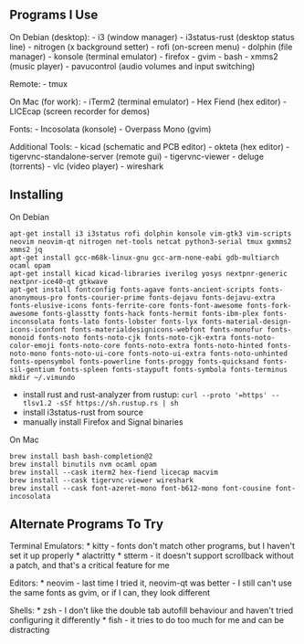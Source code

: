 
Programs I Use
--------------

On Debian (desktop):
    - i3 (window manager)
    - i3status-rust (desktop status line)
    - nitrogen (x background setter)
    - rofi (on-screen menu)
    - dolphin (file manager)
    - konsole (terminal emulator)
    - firefox
    - gvim
    - bash
    - xmms2 (music player)
    - pavucontrol (audio volumes and input switching)

Remote:
    - tmux

On Mac (for work):
    - iTerm2 (terminal emulator)
    - Hex Fiend (hex editor)
    - LICEcap (screen recorder for demos)

Fonts:
    - Incosolata (konsole)
    - Overpass Mono (gvim)

Additional Tools:
    - kicad (schematic and PCB editor)
    - okteta (hex editor)
    - tigervnc-standalone-server (remote gui)
    - tigervnc-viewer
    - deluge (torrents)
    - vlc (video player)
    - wireshark


Installing
----------

On Debian
```
apt-get install i3 i3status rofi dolphin konsole vim-gtk3 vim-scripts neovim neovim-qt nitrogen net-tools netcat python3-serial tmux gxmms2 xmms2 jq
apt-get install gcc-m68k-linux-gnu gcc-arm-none-eabi gdb-multiarch ocaml opam
apt-get install kicad kicad-libraries iverilog yosys nextpnr-generic nextpnr-ice40-qt gtkwave
apt-get install fontconfig fonts-agave fonts-ancient-scripts fonts-anonymous-pro fonts-courier-prime fonts-dejavu fonts-dejavu-extra fonts-elusive-icons fonts-ferrite-core fonts-font-awesome fonts-fork-awesome fonts-glasstty fonts-hack fonts-hermit fonts-ibm-plex fonts-inconsolata fonts-lato fonts-lobster fonts-lyx fonts-material-design-icons-iconfont fonts-materialdesignicons-webfont fonts-monofur fonts-monoid fonts-noto fonts-noto-cjk fonts-noto-cjk-extra fonts-noto-color-emoji fonts-noto-core fonts-noto-extra fonts-noto-hinted fonts-noto-mono fonts-noto-ui-core fonts-noto-ui-extra fonts-noto-unhinted fonts-opensymbol fonts-powerline fonts-proggy fonts-quicksand fonts-sil-gentium fonts-spleen fonts-staypuft fonts-symbola fonts-terminus
mkdir ~/.vimundo
```
- install rust and rust-analyzer from rustup: `curl --proto '=https' --tlsv1.2 -sSf https://sh.rustup.rs | sh`
- install i3status-rust from source
- manually install Firefox and Signal binaries

On Mac
```
brew install bash bash-completion@2
brew install binutils nvm ocaml opam
brew install --cask iterm2 hex-fiend licecap macvim
brew install --cask tigervnc-viewer wireshark
brew install --cask font-azeret-mono font-b612-mono font-cousine font-incosolata
```


Alternate Programs To Try
-------------------------

Terminal Emulators:
    * kitty
        - fonts don't match other programs, but I haven't set it up properly
    * alactritty
    * stterm
        - it doesn't support scrollback without a patch, and that's a critical feature for me

Editors:
    * neovim
        - last time I tried it, neovim-qt was better
        - I still can't use the same fonts as gvim, or if I can, they look different

Shells:
    * zsh
        - I don't like the double tab autofill behaviour and haven't tried configuring it differently
    * fish
        - it tries to do too much for me and can be distracting


